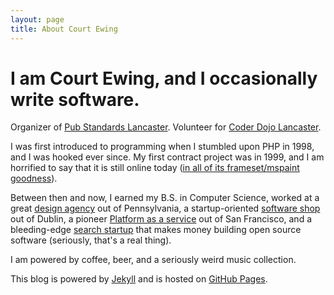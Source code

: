 ```yaml
---
layout: page
title: About Court Ewing
---
```


# I am Court Ewing, and I occasionally write software.

Organizer of [Pub Standards Lancaster](http://www.pubstandards.us).
Volunteer for [Coder Dojo Lancaster](http://codelancaster.org).

I was first introduced to programming when I stumbled upon PHP in 1998, and I was hooked ever since.  My first
contract project was in 1999, and I am horrified to say that it is still online today
([in all of its frameset/mspaint goodness](http://haasvalue.com)).

Between then and now, I earned my B.S. in Computer Science,
worked at a great [design agency](http://mododesigngroup.com) out of Pennsylvania,
a startup-oriented [software shop](http://echolibre.com/index.php) out of Dublin,
a pioneer [Platform as a service](https://engineyard.com) out of San Francisco,
and a bleeding-edge [search startup](https://www.elastic.co) that makes money
building open source software (seriously, that's a real thing).

I am powered by coffee, beer, and a seriously weird music collection.

This blog is powered by [Jekyll](http://jekyllrb.com/)
and is hosted on [GitHub Pages](http://pages.github.com).
